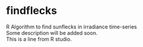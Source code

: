 # findflecks
R Algorithm to find sunflecks in irradiance time-series  
Some description will be added soon.  
This is a line from R studio.